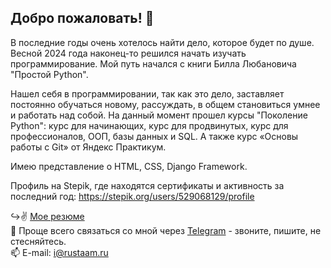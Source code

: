 ## Добро пожаловать! 👋

В последние годы очень хотелось найти дело, которое будет по душе. Весной 2024 года наконец-то решился начать изучать программирование. Мой путь начался с книги Билла Любановича "Простой Python".

Нашел себя в программировании, так как это дело, заставляет постоянно обучаться новому, рассуждать, в общем становиться умнее и работать над собой. На данный момент прошел курсы "Поколение Python": курс для начинающих, курс для продвинутых, курс для профессионалов, ООП, базы данных и SQL. А также курс «Основы работы с Git» от Яндекс Практикум.

Имею представление о HTML, CSS, Django Framework.

Профиль на Stepik, где находятся сертификаты и активность за последний год: https://stepik.org/users/529068129/profile

↪️✌️ [Мое резюме](https://github.com/Rust-it/certificates/blob/main/CV_PythonDeveloper_Kushnazarov.pdf)  
📩 Проще всего связаться со мной через [Telegram](https://t.me/rustamkushnazarov "Telegram") - звоните, пишите, не стесняйтесь.  
📫 E-mail: [i@rustaam.ru](mailto:i@rustaam.ru)

